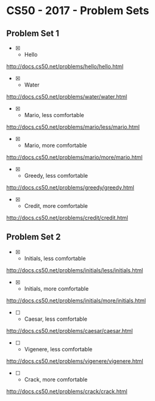 # CS50 -  2017 - Problem Sets

## Problem Set 1

- [x] - Hello

http://docs.cs50.net/problems/hello/hello.html

- [x] -  Water

http://docs.cs50.net/problems/water/water.html

- [x] -  Mario, less comfortable

http://docs.cs50.net/problems/mario/less/mario.html

- [x] -  Mario, more comfortable

http://docs.cs50.net/problems/mario/more/mario.html

- [x] -  Greedy, less comfortable

http://docs.cs50.net/problems/greedy/greedy.html

- [x] - Credit, more comfortable

http://docs.cs50.net/problems/credit/credit.html


## Problem Set 2

- [x] -  Initials, less comfortable

http://docs.cs50.net/problems/initials/less/initials.html

- [x] -  Initials, more comfortable

http://docs.cs50.net/problems/initials/more/initials.html

- [ ] -  Caesar, less comfortable

http://docs.cs50.net/problems/caesar/caesar.html

- [ ] -  Vigenere, less comfortable

http://docs.cs50.net/problems/vigenere/vigenere.html

- [ ] -  Crack, more comfortable

http://docs.cs50.net/problems/crack/crack.html
